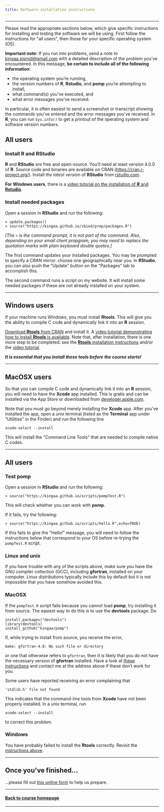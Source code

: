 ```yaml
---
title: Software installation instructions
---
```


<style type="text/css">
div .nb {
	background-color: #ffeca3;
	border-style: solid;
	border-width: 2;
	border-color: #00274c;
	padding: 1em;
}
hr {
	border-width: 3;
	border-color: #00274c;
}
</style>

------------------------------

Please read the appropriate sections below, which give specific instructions for installing and testing the software we will be using.
First follow the instructions for "all users", then those for your specific operating system (OS).

<div class="nb"> 

**Important note:** If you run into problems, send a note to kingaa.sismid@gmail.com with a detailed description of the problem you've encountered.
In this message, **be certain to include all of the following information**:

- the operating system you’re running,
- the version numbers of **R**, **Rstudio**, and **pomp** you’re attempting to install,
- what command(s) you've executed, and
- what error messages you've received.

In particular, it is often easiest to send a screenshot or transcript showing the commands you've entered and the error messages you've received.
In **R**, you can run `Sys.info()` to get a printout of the operating system and software version numbers.

</div>

## All users

### Install **R** and **RStudio**

**R** and **RStudio** are free and open-source.
You’ll need at least version 4.0.0 of **R**.
Source code and binaries are available on CRAN (https://cran.r-project.org/).
Install *the latest version* of **RStudio** from [rstudio.com](https://www.rstudio.com/products/rstudio/download/).

**For Windows users**, there is a [video tutorial on the installation of **R** and **Rstudio**](https://drive.google.com/open?id=1Ma3Qt_YKzmbCuouYFDynocKThAdJZfeq).

### Install needed packages

Open a session in **RStudio** and run the following:

```
> update.packages()
> source("https://kingaa.github.io/sbied/prep/packages.R")
```

*[The `>` is the command prompt; it is not part of the command.
Also, depending on your email client propgram, you may need to replace the quotation marks with plain keyboard double quotes.]*

The first command updates your installed packages.
You may be prompted to specify a CRAN mirror:
choose one geographically near you.
In **RStudio**, you can also push the "Update" button on the "Packages" tab to accomplish this.

The second command runs a script on my website.
It will install some needed packages if these are not already installed on your system.

-------------------------------

## Windows users

If your machine runs Windows, you must install **Rtools**.
This will give you the ability to compile C code and dynamically link it into an **R** session.

[Download **Rtools** from CRAN](https://cran.r-project.org/bin/windows/Rtools/) and install it.
A [video tutorial demonstrating how to install **Rtools** is available](https://drive.google.com/open?id=15LThzpzEWTByN5ivgMndhGSpg4pAPmL1).
Note that, after installation, there is one more step to be completed:
see the [**Rtools** installation instructions](https://cran.r-project.org/bin/windows/Rtools/) and/or the [video tutorial](https://drive.google.com/open?id=15LThzpzEWTByN5ivgMndhGSpg4pAPmL1).

***It is essential that you install these tools before the course starts!***


-------------------------------

## MacOSX users

So that you can compile C code and dynamically link it into an **R** session, you will need to have the **Xcode** app installed.
This is gratis and can be installed via the App Store or downloaded from [developer.apple.com](https://developer.apple.com/download/).

Note that you must go beyond merely installing the **Xcode** app.
After you've installed the app, open a unix terminal (listed as the **Terminal** app under "Utilities" in the Finder) and run the following line
```
xcode-select --install
```
This will install the "Command Line Tools" that are needed to compile native C codes.

------------------------------------

## All users

### Test **pomp**

Open a session in **RStudio** and run the following:
```
> source("https://kingaa.github.io/scripts/pompTest.R")
```
This will check whether you can work with **pomp**.

If it fails, try the following:
```
> source("https://kingaa.github.io/scripts/hello.R",echo=TRUE)
```
If this fails to give the "Hello!" message, you will need to follow the instructions below that correspond to your OS before re-trying the `pompTest.R` script.

### Linux and unix

If you have trouble with any of the scripts above, make sure you have the GNU compiler collection (GCC), including **gfortran**, installed on your computer.
Linux distributions typically include this by default but it is not impossible that you have somehow avoided this.

### MacOSX

If the `pompTest.R` script fails because you cannot load **pomp**, try installing it from source.
The easiest way to do this is to use the **devtools** package.
Do
```
install.packages("devtools")
library(devtools)
install_github("kingaa/pomp")
```
If, while trying to install from source, you receive the error,
```
make: gfortran-4.8: No such file or directory
```
or one that otherwise refers to `gfortran`, then it is likely that you do not have the necessary version of **gfortran** installed.
Have a look at [these instructions](https://kingaa.github.io/mac-fortran.html) and contact me at the address above if these don’t work for you.

Some users have reported receiving an error complaining that 
```
'stdlib.h' file not found
```
This indicates that the command-line tools from **Xcode** have not been properly installed.
In a unix terminal, run 
```
xcode-select --install
```
to correct this problem.

### Windows

You have probably failed to install the **Rtools** correctly.
Revisit the [instructions above](#windows-users).

---------------------------

## Once you've finished...

...please fill out [this online form](https://docs.google.com/forms/d/1mPYOdqjCS2V3E80uLww8IZxJIKuvnTmcaAcHJgQtO48) to help us prepare.

------------------------------

#### [Back to course homepage](../)

------------------------------

